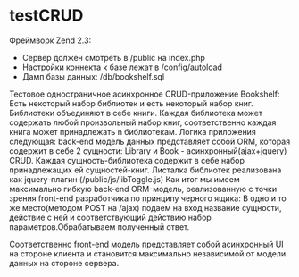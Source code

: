 testCRUD
========
Фреймворк Zend 2.3:
- Сервер должен смотреть в /public на index.php
- Настройки коннекта к базе лежат в /config/autoload
- Дамп базы данных: /db/bookshelf.sql

Тестовое одностраничное асинхронное CRUD-приложение Bookshelf:
Есть некоторый набор библиотек и есть некоторый набор книг.
Библиотеки объединяют в себе книги. Каждая библиотека может содержать любой произвольный набор книг, 
соответственно каждая книга может принадлежать n библиотекам.
Логика приложения следующая:
back-end модель данных представляет собой ORM, которая содержит в себе 2 сущности:
Library и Book - асинхронный(ajax+jquery) CRUD. Каждая сущность-библиотека содержит в себе набор 
принадлежащих ей сущностей-книг.
Листалка библиотек реализована как jquery-плагин (/public/js/libToggle.js)
Как итог мы имеем максимально гибкую back-end ORM-модель, реализованную с точки зрения front-end разработчика
по принципу черного ящика: 
В одно и то же место(методом POST на /ajax) подаем на вход название сущности, действие с ней и 
соответствующий действию набор параметров.Обрабатываем полученный ответ.

Соответственно front-end модель представляет собой асинхронный UI на стороне клиента  и 
становится максимально независимой от модели данных на стороне сервера.  
